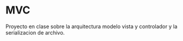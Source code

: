 # MVC
Proyecto en clase sobre la arquitectura modelo vista y controlador y la serializacion de archivo.

